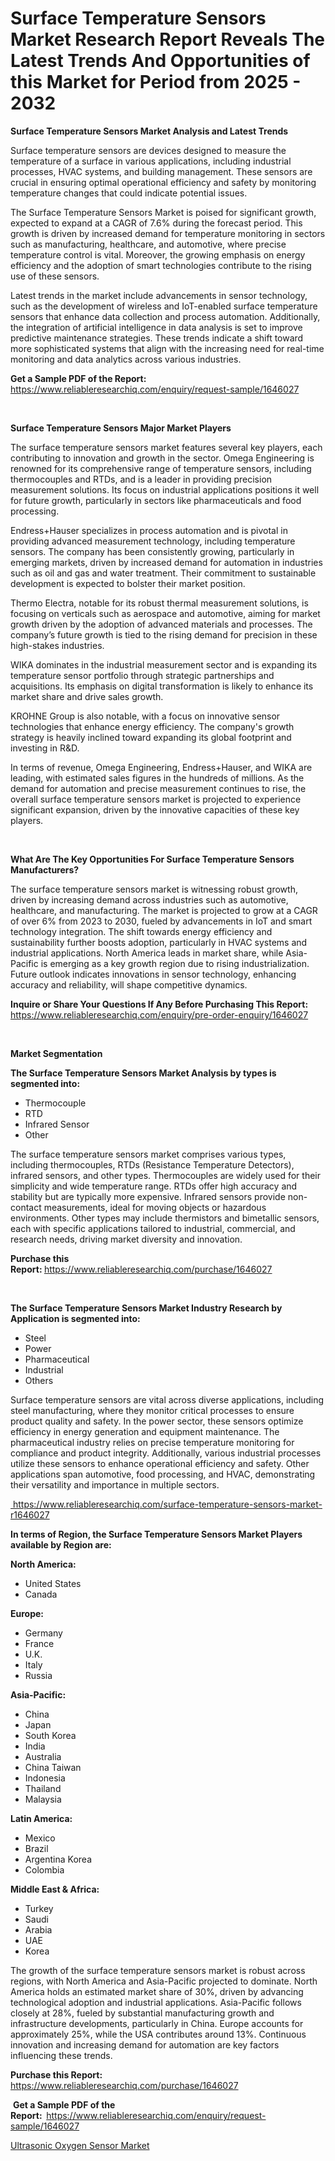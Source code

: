 <p><h1>Surface Temperature Sensors Market Research Report Reveals The Latest Trends And Opportunities of this Market for Period from 2025 - 2032</h1></p><p><strong>Surface Temperature Sensors Market Analysis and Latest Trends</strong></p>
<p><p>Surface temperature sensors are devices designed to measure the temperature of a surface in various applications, including industrial processes, HVAC systems, and building management. These sensors are crucial in ensuring optimal operational efficiency and safety by monitoring temperature changes that could indicate potential issues.</p><p>The Surface Temperature Sensors Market is poised for significant growth, expected to expand at a CAGR of 7.6% during the forecast period. This growth is driven by increased demand for temperature monitoring in sectors such as manufacturing, healthcare, and automotive, where precise temperature control is vital. Moreover, the growing emphasis on energy efficiency and the adoption of smart technologies contribute to the rising use of these sensors.</p><p>Latest trends in the market include advancements in sensor technology, such as the development of wireless and IoT-enabled surface temperature sensors that enhance data collection and process automation. Additionally, the integration of artificial intelligence in data analysis is set to improve predictive maintenance strategies. These trends indicate a shift toward more sophisticated systems that align with the increasing need for real-time monitoring and data analytics across various industries.</p></p>
<p><strong>Get a Sample PDF of the Report:&nbsp;</strong> <a href="https://www.reliableresearchiq.com/enquiry/request-sample/1646027?utm_campaign=2232&utm_medium=2&utm_source=Github&utm_content=ia&utm_term=12022025&utm_id=surface-temperature-sensors">https://www.reliableresearchiq.com/enquiry/request-sample/1646027</a></p>
<p>&nbsp;</p>
<p><strong>Surface Temperature Sensors Major Market Players</strong></p>
<p><p>The surface temperature sensors market features several key players, each contributing to innovation and growth in the sector. Omega Engineering is renowned for its comprehensive range of temperature sensors, including thermocouples and RTDs, and is a leader in providing precision measurement solutions. Its focus on industrial applications positions it well for future growth, particularly in sectors like pharmaceuticals and food processing.</p><p>Endress+Hauser specializes in process automation and is pivotal in providing advanced measurement technology, including temperature sensors. The company has been consistently growing, particularly in emerging markets, driven by increased demand for automation in industries such as oil and gas and water treatment. Their commitment to sustainable development is expected to bolster their market position.</p><p>Thermo Electra, notable for its robust thermal measurement solutions, is focusing on verticals such as aerospace and automotive, aiming for market growth driven by the adoption of advanced materials and processes. The company’s future growth is tied to the rising demand for precision in these high-stakes industries.</p><p>WIKA dominates in the industrial measurement sector and is expanding its temperature sensor portfolio through strategic partnerships and acquisitions. Its emphasis on digital transformation is likely to enhance its market share and drive sales growth.</p><p>KROHNE Group is also notable, with a focus on innovative sensor technologies that enhance energy efficiency. The company's growth strategy is heavily inclined toward expanding its global footprint and investing in R&D.</p><p>In terms of revenue, Omega Engineering, Endress+Hauser, and WIKA are leading, with estimated sales figures in the hundreds of millions. As the demand for automation and precise measurement continues to rise, the overall surface temperature sensors market is projected to experience significant expansion, driven by the innovative capacities of these key players.</p></p>
<p>&nbsp;</p>
<p><strong>What Are The Key Opportunities For Surface Temperature Sensors Manufacturers?</strong></p>
<p><p>The surface temperature sensors market is witnessing robust growth, driven by increasing demand across industries such as automotive, healthcare, and manufacturing. The market is projected to grow at a CAGR of over 6% from 2023 to 2030, fueled by advancements in IoT and smart technology integration. The shift towards energy efficiency and sustainability further boosts adoption, particularly in HVAC systems and industrial applications. North America leads in market share, while Asia-Pacific is emerging as a key growth region due to rising industrialization. Future outlook indicates innovations in sensor technology, enhancing accuracy and reliability, will shape competitive dynamics.</p></p>
<p><strong>Inquire or Share Your Questions If Any Before Purchasing This Report:</strong> <a href="https://www.reliableresearchiq.com/enquiry/pre-order-enquiry/1646027?utm_campaign=2232&utm_medium=2&utm_source=Github&utm_content=ia&utm_term=12022025&utm_id=surface-temperature-sensors">https://www.reliableresearchiq.com/enquiry/pre-order-enquiry/1646027</a></p>
<p>&nbsp;</p>
<p><strong>Market Segmentation</strong></p>
<p><strong>The Surface Temperature Sensors Market Analysis by types is segmented into:</strong></p>
<p><ul><li>Thermocouple</li><li>RTD</li><li>Infrared Sensor</li><li>Other</li></ul></p>
<p><p>The surface temperature sensors market comprises various types, including thermocouples, RTDs (Resistance Temperature Detectors), infrared sensors, and other types. Thermocouples are widely used for their simplicity and wide temperature range. RTDs offer high accuracy and stability but are typically more expensive. Infrared sensors provide non-contact measurements, ideal for moving objects or hazardous environments. Other types may include thermistors and bimetallic sensors, each with specific applications tailored to industrial, commercial, and research needs, driving market diversity and innovation.</p></p>
<p><strong>Purchase this Report:&nbsp;</strong><a href="https://www.reliableresearchiq.com/purchase/1646027?utm_campaign=2232&utm_medium=2&utm_source=Github&utm_content=ia&utm_term=12022025&utm_id=surface-temperature-sensors">https://www.reliableresearchiq.com/purchase/1646027</a></p>
<p>&nbsp;</p>
<p><strong>The Surface Temperature Sensors Market Industry Research by Application is segmented into:</strong></p>
<p><ul><li>Steel</li><li>Power</li><li>Pharmaceutical</li><li>Industrial</li><li>Others</li></ul></p>
<p><p>Surface temperature sensors are vital across diverse applications, including steel manufacturing, where they monitor critical processes to ensure product quality and safety. In the power sector, these sensors optimize efficiency in energy generation and equipment maintenance. The pharmaceutical industry relies on precise temperature monitoring for compliance and product integrity. Additionally, various industrial processes utilize these sensors to enhance operational efficiency and safety. Other applications span automotive, food processing, and HVAC, demonstrating their versatility and importance in multiple sectors.</p></p>
<p><a href="https://www.reliableresearchiq.com/surface-temperature-sensors-market-r1646027?utm_campaign=2232&utm_medium=2&utm_source=Github&utm_content=ia&utm_term=12022025&utm_id=surface-temperature-sensors">&nbsp;https://www.reliableresearchiq.com/surface-temperature-sensors-market-r1646027</a></p>
<p><strong>In terms of Region, the Surface Temperature Sensors Market Players available by Region are:</strong></p>
<p>
    <p> <strong> North America: </strong>
        <ul>
            <li>United States</li>
            <li>Canada</li>
        </ul>
        </p> 
    <p> <strong> Europe: </strong>
        <ul>
            <li>Germany</li>
            <li>France</li>
            <li>U.K.</li>
            <li>Italy</li>
            <li>Russia</li>
        </ul>
        </p> 
    <p> <strong> Asia-Pacific: </strong>
        <ul>
            <li>China</li>
            <li>Japan</li>
            <li>South Korea</li>
            <li>India</li>
            <li>Australia</li>
            <li>China Taiwan</li>
            <li>Indonesia</li>
            <li>Thailand</li>
            <li>Malaysia</li>
        </ul>
        </p> 
    <p> <strong> Latin America: </strong>
        <ul>
            <li>Mexico</li>
            <li>Brazil</li>
            <li>Argentina Korea</li>
            <li>Colombia</li>
        </ul>
        </p> 
    <p> <strong> Middle East & Africa: </strong>
        <ul>
            <li>Turkey</li>
            <li>Saudi</li>
            <li>Arabia</li>
            <li>UAE</li>
            <li>Korea</li>
        </ul>
    </p>
    </p>
<p><p>The growth of the surface temperature sensors market is robust across regions, with North America and Asia-Pacific projected to dominate. North America holds an estimated market share of 30%, driven by advancing technological adoption and industrial applications. Asia-Pacific follows closely at 28%, fueled by substantial manufacturing growth and infrastructure developments, particularly in China. Europe accounts for approximately 25%, while the USA contributes around 13%. Continuous innovation and increasing demand for automation are key factors influencing these trends.</p></p>
<p><strong>Purchase this Report: </strong><a href="https://www.reliableresearchiq.com/purchase/1646027?utm_campaign=2232&utm_medium=2&utm_source=Github&utm_content=ia&utm_term=12022025&utm_id=surface-temperature-sensors">https://www.reliableresearchiq.com/purchase/1646027</a></p>
<p>&nbsp;<strong>Get a Sample PDF of the Report:&nbsp;&nbsp;</strong><a href="https://www.reliableresearchiq.com/enquiry/request-sample/1646027?utm_campaign=2232&utm_medium=2&utm_source=Github&utm_content=ia&utm_term=12022025&utm_id=surface-temperature-sensors">https://www.reliableresearchiq.com/enquiry/request-sample/1646027</a></p>
<p><strong></strong></p>
<p><p><a href="https://github.com/kbollin866/Market-Research-Report-List-1/blob/main/ultrasonic-oxygen-sensor-market.md?utm_campaign=2232&utm_medium=2&utm_source=Github&utm_content=ia&utm_term=12022025&utm_id=surface-temperature-sensors">Ultrasonic Oxygen Sensor Market</a></p></p>